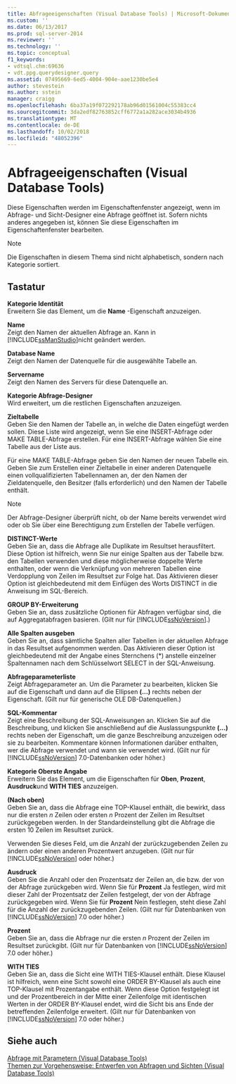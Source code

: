 ```yaml
---
title: Abfrageeigenschaften (Visual Database Tools) | Microsoft-Dokumentation
ms.custom: ''
ms.date: 06/13/2017
ms.prod: sql-server-2014
ms.reviewer: ''
ms.technology: ''
ms.topic: conceptual
f1_keywords:
- vdtsql.chm:69636
- vdt.ppg.querydesigner.query
ms.assetid: 07495669-6ed5-4004-904e-aae1230be5e4
author: stevestein
ms.author: sstein
manager: craigg
ms.openlocfilehash: 6ba37a19f072292178ab96d01561004c55383cc4
ms.sourcegitcommit: 3da2edf82763852cff6772a1a282ace3034b4936
ms.translationtype: MT
ms.contentlocale: de-DE
ms.lasthandoff: 10/02/2018
ms.locfileid: "48052396"
---
```

# <a name="query-properties-visual-database-tools"></a>Abfrageeigenschaften (Visual Database Tools)
  Diese Eigenschaften werden im Eigenschaftenfenster angezeigt, wenn im Abfrage- und Sicht-Designer eine Abfrage geöffnet ist. Sofern nichts anderes angegeben ist, können Sie diese Eigenschaften im Eigenschaftenfenster bearbeiten.  
  
> [!NOTE]  
>  Die Eigenschaften in diesem Thema sind nicht alphabetisch, sondern nach Kategorie sortiert.  
  
## <a name="options"></a>Tastatur  
 **Kategorie Identität**  
 Erweitern Sie das Element, um die **Name** -Eigenschaft anzuzeigen.  
  
 **Name**  
 Zeigt den Namen der aktuellen Abfrage an. Kann in [!INCLUDE[ssManStudio](../../includes/ssmanstudio-md.md)]nicht geändert werden.  
  
 **Database Name**  
 Zeigt den Namen der Datenquelle für die ausgewählte Tabelle an.  
  
 **Servername**  
 Zeigt den Namen des Servers für diese Datenquelle an.  
  
 **Kategorie Abfrage-Designer**  
 Wird erweitert, um die restlichen Eigenschaften anzuzeigen.  
  
 **Zieltabelle**  
 Geben Sie den Namen der Tabelle an, in welche die Daten eingefügt werden sollen. Diese Liste wird angezeigt, wenn Sie eine INSERT-Abfrage oder MAKE TABLE-Abfrage erstellen. Für eine INSERT-Abfrage wählen Sie eine Tabelle aus der Liste aus.  
  
 Für eine MAKE TABLE-Abfrage geben Sie den Namen der neuen Tabelle ein. Geben Sie zum Erstellen einer Zieltabelle in einer anderen Datenquelle einen vollqualifizierten Tabellennamen an, der den Namen der Zieldatenquelle, den Besitzer (falls erforderlich) und den Namen der Tabelle enthält.  
  
> [!NOTE]  
>  Der Abfrage-Designer überprüft nicht, ob der Name bereits verwendet wird oder ob Sie über eine Berechtigung zum Erstellen der Tabelle verfügen.  
  
 **DISTINCT-Werte**  
 Geben Sie an, dass die Abfrage alle Duplikate im Resultset herausfiltert. Diese Option ist hilfreich, wenn Sie nur einige Spalten aus der Tabelle bzw. den Tabellen verwenden und diese möglicherweise doppelte Werte enthalten, oder wenn die Verknüpfung von mehreren Tabellen eine Verdopplung von Zeilen im Resultset zur Folge hat. Das Aktivieren dieser Option ist gleichbedeutend mit dem Einfügen des Worts DISTINCT in die Anweisung im SQL-Bereich.  
  
 **GROUP BY-Erweiterung**  
 Geben Sie an, dass zusätzliche Optionen für Abfragen verfügbar sind, die auf Aggregatabfragen basieren. (Gilt nur für [!INCLUDE[ssNoVersion](../../includes/ssnoversion-md.md)].)  
  
 **Alle Spalten ausgeben**  
 Geben Sie an, dass sämtliche Spalten aller Tabellen in der aktuellen Abfrage in das Resultset aufgenommen werden. Das Aktivieren dieser Option ist gleichbedeutend mit der Angabe eines Sternchens (*) anstelle einzelner Spaltennamen nach dem Schlüsselwort SELECT in der SQL-Anweisung.  
  
 **Abfrageparameterliste**  
 Zeigt Abfrageparameter an. Um die Parameter zu bearbeiten, klicken Sie auf die Eigenschaft und dann auf die Ellipsen **(...)** rechts neben der Eigenschaft. (Gilt nur für generische OLE DB-Datenquellen.)  
  
 **SQL-Kommentar**  
 Zeigt eine Beschreibung der SQL-Anweisungen an. Klicken Sie auf die Beschreibung, und klicken Sie anschließend auf die Auslassungspunkte **(...)** rechts neben der Eigenschaft, um die ganze Beschreibung anzuzeigen oder sie zu bearbeiten. Kommentare können Informationen darüber enthalten, wer die Abfrage verwendet und wann sie verwendet wird. (Gilt nur für [!INCLUDE[ssNoVersion](../../includes/ssnoversion-md.md)] 7.0-Datenbanken oder höher.)  
  
 **Kategorie Oberste Angabe**  
 Erweitern Sie das Element, um die Eigenschaften für **Oben**, **Prozent**, **Ausdruck**und **WITH TIES** anzuzeigen.  
  
 **(Nach oben)**  
 Geben Sie an, dass die Abfrage eine TOP-Klausel enthält, die bewirkt, dass nur die ersten *n* Zeilen oder ersten *n* Prozent der Zeilen im Resultset zurückgegeben werden. In der Standardeinstellung gibt die Abfrage die ersten 10 Zeilen im Resultset zurück.  
  
 Verwenden Sie dieses Feld, um die Anzahl der zurückzugebenden Zeilen zu ändern oder einen anderen Prozentwert anzugeben. (Gilt nur für [!INCLUDE[ssNoVersion](../../includes/ssnoversion-md.md)] oder höher.)  
  
 **Ausdruck**  
 Geben Sie die Anzahl oder den Prozentsatz der Zeilen an, die bzw. der von der Abfrage zurückgeben wird. Wenn Sie für **Prozent** Ja festlegen, wird mit dieser Zahl der Prozentsatz der Zeilen festgelegt, der von der Abfrage zurückgegeben wird. Wenn Sie für **Prozent** Nein festlegen, steht diese Zahl für die Anzahl der zurückzugebenden Zeilen. (Gilt nur für Datenbanken von [!INCLUDE[ssNoVersion](../../includes/ssnoversion-md.md)] 7.0 oder höher.)  
  
 **Prozent**  
 Geben Sie an, dass die Abfrage nur die ersten *n* Prozent der Zeilen im Resultset zurückgibt. (Gilt nur für Datenbanken von [!INCLUDE[ssNoVersion](../../includes/ssnoversion-md.md)] 7.0 oder höher.)  
  
 **WITH TIES**  
 Geben Sie an, dass die Sicht eine WITH TIES-Klausel enthält. Diese Klausel ist hilfreich, wenn eine Sicht sowohl eine ORDER BY-Klausel als auch eine TOP-Klausel mit Prozentangabe enthält. Wenn diese Option festgelegt ist und der Prozentbereich in der Mitte einer Zeilenfolge mit identischen Werten in der ORDER BY-Klausel endet, wird die Sicht bis ans Ende der betreffenden Zeilenfolge erweitert. (Gilt nur für Datenbanken von [!INCLUDE[ssNoVersion](../../includes/ssnoversion-md.md)] 7.0 oder höher.)  
  
## <a name="see-also"></a>Siehe auch  
 [Abfrage mit Parametern &#40;Visual Database Tools&#41;](visual-database-tools.md)   
 [Themen zur Vorgehensweise: Entwerfen von Abfragen und Sichten &#40;Visual Database Tools&#41;](design-queries-and-views-how-to-topics-visual-database-tools.md)  
  
  
